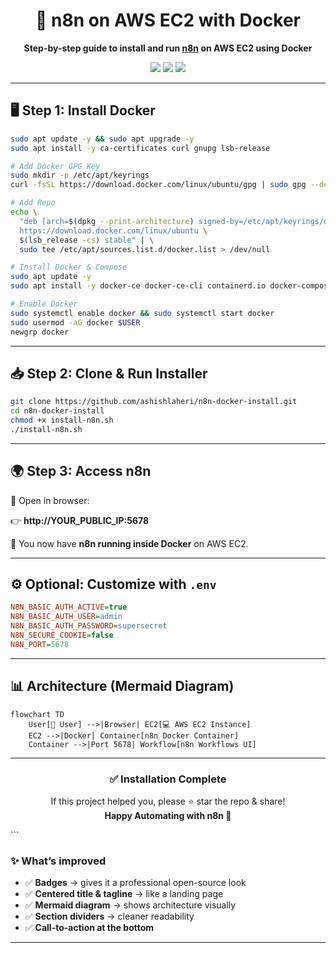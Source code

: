 

<h1 align="center">🚀 n8n on AWS EC2 with Docker</h1>

<p align="center">
  <b>Step-by-step guide to install and run <a href="https://n8n.io/">n8n</a> on AWS EC2 using Docker</b>
</p>

<p align="center">
  <img src="https://img.shields.io/badge/Ubuntu-22.04+-E95420?logo=ubuntu&logoColor=white" />
  <img src="https://img.shields.io/badge/Docker-Installed-2496ED?logo=docker&logoColor=white" />
  <img src="https://img.shields.io/badge/n8n-Running-success?logo=n8n&logoColor=white" />
</p>

---

## 🖥️ Step 1: Install Docker

```bash
sudo apt update -y && sudo apt upgrade -y
sudo apt install -y ca-certificates curl gnupg lsb-release

# Add Docker GPG Key
sudo mkdir -p /etc/apt/keyrings
curl -fsSL https://download.docker.com/linux/ubuntu/gpg | sudo gpg --dearmor -o /etc/apt/keyrings/docker.gpg

# Add Repo
echo \
  "deb [arch=$(dpkg --print-architecture) signed-by=/etc/apt/keyrings/docker.gpg] \
  https://download.docker.com/linux/ubuntu \
  $(lsb_release -cs) stable" | \
  sudo tee /etc/apt/sources.list.d/docker.list > /dev/null

# Install Docker & Compose
sudo apt update -y
sudo apt install -y docker-ce docker-ce-cli containerd.io docker-compose-plugin

# Enable Docker
sudo systemctl enable docker && sudo systemctl start docker
sudo usermod -aG docker $USER
newgrp docker
````

---

## 📥 Step 2: Clone & Run Installer

```bash
git clone https://github.com/ashishlaheri/n8n-docker-install.git
cd n8n-docker-install
chmod +x install-n8n.sh
./install-n8n.sh
```

---

## 🌍 Step 3: Access n8n

🔗 Open in browser:

👉 **http://YOUR_PUBLIC_IP:5678**

🎉 You now have **n8n running inside Docker** on AWS EC2.

---

## ⚙️ Optional: Customize with `.env`

```ini
N8N_BASIC_AUTH_ACTIVE=true
N8N_BASIC_AUTH_USER=admin
N8N_BASIC_AUTH_PASSWORD=supersecret
N8N_SECURE_COOKIE=false
N8N_PORT=5678
```

---

## 📊 Architecture (Mermaid Diagram)

```mermaid
flowchart TD
    User[👩 User] -->|Browser| EC2[💻 AWS EC2 Instance]
    EC2 -->|Docker| Container[n8n Docker Container]
    Container -->|Port 5678| Workflow[n8n Workflows UI]
```

---

<h3 align="center">✅ Installation Complete</h3>

<p align="center">
  If this project helped you, please ⭐ star the repo & share! <br>
  <b>Happy Automating with n8n 🚀</b>
</p>
```

### ✨ What’s improved

* ✅ **Badges** → gives it a professional open-source look
* ✅ **Centered title & tagline** → like a landing page
* ✅ **Mermaid diagram** → shows architecture visually
* ✅ **Section dividers** → cleaner readability
* ✅ **Call-to-action at the bottom**

---
